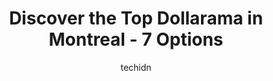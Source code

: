 ---
layout: ampstory
image: https://i0.wp.com/www.auto.or.id/wp-content/uploads/2023/06/dollarama-0-montreal-1686322066.jpeg?resize=640,853
author: techidn
featured: false
description: Montreal, Quebec, Canada is a haven for Dollarama enthusiasts, boasting an impressive array of 7 top-notch establishments. Whether youre a seasoned connoisseur or simply curious to explore 
title: Discover the Top Dollarama in Montreal - 7 Options
cover:
   title: Discover the Top Dollarama in Montreal - 7 Options
   subtitle: AUTO.OR.ID
   background: https://www.auto.or.id/wp-content/uploads/2023/06/dollarama-0-montreal-1686322066.jpeg

pages: 
 - layout: thirds
   top: <h1>#1 Dollarama</h1>
   bottom: "<p>not handicap friendly. staff are really patient and kind for regulars. This store sees a lot of action for the street</p>"
   background: https://www.auto.or.id/wp-content/uploads/2023/06/dollarama-1-montreal-1686322067.jpeg
   backgroundblur: true
 - layout: thirds
   top: <h1>#2 Dollarama</h1>
   bottom: "<p>3510 Ontario St E, Montreal, Quebec H1W 1R2, Canada</p>"
   background: https://www.auto.or.id/wp-content/uploads/2023/06/dollarama-2-montreal-1686322068.jpeg
   cta:
      link: https://www.auto.or.id/discover-the-top-dollarama-in-montreal-7-options/
      text: Discover the Top Dollarama in Montreal - 7 Options
 - layout: thirds
   top: <h1>#3 Dollarama</h1>
   bottom: "<p>1500 McGill College Ave, Montreal, Quebec H3A 3J5, Canada</p>"
   background: https://images.unsplash.com/photo-1542362567-b07e54358753?ixlib=rb-4.0.3&ixid=MnwxMjA3fDB8MHxwaG90by1wYWdlfHx8fGVufDB8fHx8&auto=format&fit=crop&w=640&h=853&q=80
   cta:
      link: https://www.auto.or.id/discover-the-top-dollarama-in-montreal-7-options/
      text: Discover the Top Dollarama in Montreal - 7 Options
 - layout: thirds
   top: <h1>#4 Dollarama</h1>
   bottom: "<p>Complexe Desjardins, 150 Saint-Catherine St W, Montreal, Quebec H5B 1B8, Canada</p>"
   background: https://images.unsplash.com/photo-1594420307680-4e404e105d86?ixlib=rb-4.0.3&ixid=MnwxMjA3fDB8MHxwaG90by1wYWdlfHx8fGVufDB8fHx8&auto=format&fit=crop&w=640&h=853&q=80
   cta:
      link: https://www.auto.or.id/discover-the-top-dollarama-in-montreal-7-options/
      text: Discover the Top Dollarama in Montreal - 7 Options
 - layout: thirds
   top: <h1>#5 Dollarama</h1>
   bottom: "<p>3912 Ontario St E, Montreal, Quebec H1W 1S6, Canada</p>"
   background: https://images.unsplash.com/photo-1654159866298-e3c8ee93e43b?ixlib=rb-4.0.3&ixid=MnwxMjA3fDB8MHxwaG90by1wYWdlfHx8fGVufDB8fHx8&auto=format&fit=crop&w=640&h=853&q=80
   cta:
      link: https://www.auto.or.id/discover-the-top-dollarama-in-montreal-7-options/
      text: Discover the Top Dollarama in Montreal - 7 Options
 - layout: thirds
   top: <h1>#6 Dollarama</h1>
   bottom: "<p>1665 Mont-Royal Ave E, Montreal, Quebec H2J 1Z6, Canada</p>"
   background: https://images.unsplash.com/photo-1568616388993-4e1a60b29532?ixlib=rb-4.0.3&ixid=MnwxMjA3fDB8MHxwaG90by1wYWdlfHx8fGVufDB8fHx8&auto=format&fit=crop&w=640&h=853&q=80
   cta:
      link: https://www.auto.or.id/discover-the-top-dollarama-in-montreal-7-options/
      text: Discover the Top Dollarama in Montreal - 7 Options
 - layout: thirds
   top: <h1>#7 Dollarama</h1>
   bottom: "<p>3817 St Laurent Blvd, Montreal, Quebec H2W 1X9, Canada</p>"
   background: https://images.unsplash.com/photo-1641921966132-371cca4de3a1?ixlib=rb-4.0.3&ixid=MnwxMjA3fDB8MHxwaG90by1wYWdlfHx8fGVufDB8fHx8&auto=format&fit=crop&w=640&h=853&q=80
   cta:
      link: https://www.auto.or.id/discover-the-top-dollarama-in-montreal-7-options/
      text: Discover the Top Dollarama in Montreal - 7 Options
 - layout: thirds
   middle: Continue reading...
   background: https://images.unsplash.com/photo-1492144534655-ae79c964c9d7?ixlib=rb-4.0.3&ixid=MnwxMjA3fDB8MHxwaG90by1wYWdlfHx8fGVufDB8fHx8&auto=format&fit=crop&w=640&h=853&q=80
   cta:
      link: https://www.auto.or.id/discover-the-top-dollarama-in-montreal-7-options/
      text: Discover the Top Dollarama in Montreal - 7 Options

---